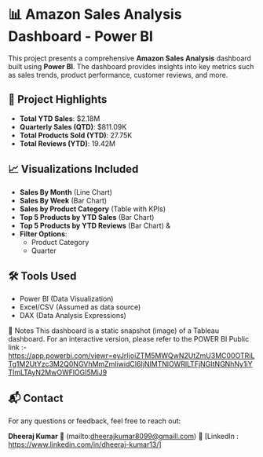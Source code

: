 
# 📊 Amazon Sales Analysis Dashboard - Power BI

This project presents a comprehensive **Amazon Sales Analysis** dashboard built using **Power BI**. The dashboard provides insights into key metrics such as sales trends, product performance, customer reviews, and more.


## 📌 Project Highlights

* **Total YTD Sales**: $2.18M
* **Quarterly Sales (QTD)**: $811.09K
* **Total Products Sold (YTD)**: 27.75K
* **Total Reviews (YTD)**: 19.42M

## 📈 Visualizations Included

* **Sales By Month** (Line Chart)
* **Sales By Week** (Bar Chart)
* **Sales by Product Category** (Table with KPIs)
* **Top 5 Products by YTD Sales** (Bar Chart)
* **Top 5 Products by YTD Reviews** (Bar Chart)
&
* **Filter Options**:
  * Product Category
  * Quarter


## 🛠 Tools Used

* Power BI (Data Visualization)
* Excel/CSV (Assumed as data source)
* DAX (Data Analysis Expressions)


📌 Notes
This dashboard is a static snapshot (image) of a Tableau dashboard.
For an interactive version, please refer to the POWER BI Public link :- https://app.powerbi.com/viewr=eyJrIjoiZTM5MWQwN2UtZmU3MC00OTRiLTg1M2UtYzc3M2Q0NGVhMmZmIiwidCI6IjNlMTNlOWRlLTFjNGItNGNhNy1iYTlmLTAyN2MwOWFlOGI5MiJ9

## 📬 Contact

For any questions or feedback, feel free to reach out:

**Dheeraj Kumar**
📧 (mailto:dheerajkumar8099@gmaill.com)
🔗 [LinkedIn : https://www.linkedin.com/in/dheeraj-kumar13/]


